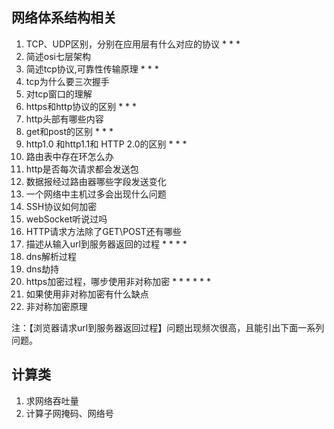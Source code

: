## 网络体系结构相关

1. TCP、UDP区别，分别在应用层有什么对应的协议 * * *
2. 简述osi七层架构
3. 简述tcp协议,可靠性传输原理 * * *
4. tcp为什么要三次握手
5. 对tcp窗口的理解
6. https和http协议的区别 * * *
7. http头部有哪些内容
8. get和post的区别 * * *
9. http1.0 和http1.1和 HTTP 2.0的区别 * * *
10. 路由表中存在环怎么办
11. http是否每次请求都会发送包
12. 数据报经过路由器哪些字段发送变化
13. 一个网络中主机过多会出现什么问题
14. SSH协议如何加密
15. webSocket听说过吗
16. HTTP请求方法除了GET\POST还有哪些
17. 描述从输入url到服务器返回的过程  * * * *
18. dns解析过程
19. dns劫持
20. https加密过程，哪步使用非对称加密 * * * * * *
21. 如果使用非对称加密有什么缺点 
22. 非对称加密原理

注：【浏览器请求url到服务器返回过程】问题出现频次很高，且能引出下面一系列问题。





## 计算类

1. 求网络吞吐量
2. 计算子网掩码、网络号

